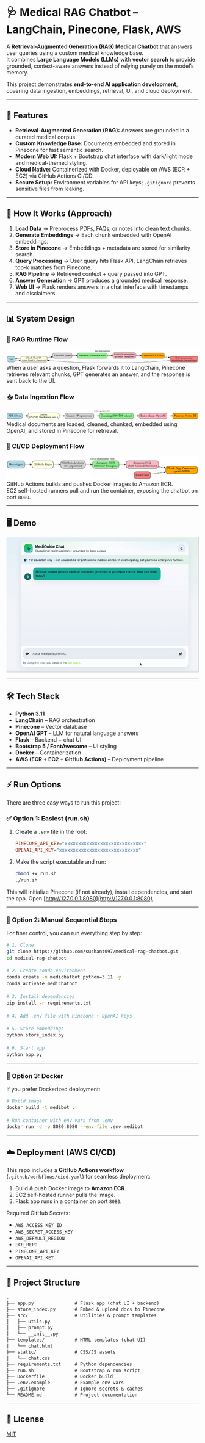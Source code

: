 
# 🩺 Medical RAG Chatbot – LangChain, Pinecone, Flask, AWS

A **Retrieval-Augmented Generation (RAG) Medical Chatbot** that answers user queries using a custom medical knowledge base.  
It combines **Large Language Models (LLMs)** with **vector search** to provide grounded, context-aware answers instead of relying purely on the model’s memory.

This project demonstrates **end-to-end AI application development**, covering data ingestion, embeddings, retrieval, UI, and cloud deployment.

---

## 🚀 Features

- **Retrieval-Augmented Generation (RAG):** Answers are grounded in a curated medical corpus.  
- **Custom Knowledge Base:** Documents embedded and stored in Pinecone for fast semantic search.  
- **Modern Web UI:** Flask + Bootstrap chat interface with dark/light mode and medical-themed styling.  
- **Cloud Native:** Containerized with Docker, deployable on AWS (ECR + EC2) via GitHub Actions CI/CD.  
- **Secure Setup:** Environment variables for API keys; `.gitignore` prevents sensitive files from leaking.  

---

## 🧠 How It Works (Approach)

1. **Load Data** → Preprocess PDFs, FAQs, or notes into clean text chunks.  
2. **Generate Embeddings** → Each chunk embedded with OpenAI embeddings.  
3. **Store in Pinecone** → Embeddings + metadata are stored for similarity search.  
4. **Query Processing** → User query hits Flask API, LangChain retrieves top-k matches from Pinecone.  
5. **RAG Pipeline** → Retrieved context + query passed into GPT.  
6. **Answer Generation** → GPT produces a grounded medical response.  
7. **Web UI** → Flask renders answers in a chat interface with timestamps and disclaimers.  

---

## 📊 System Design

### 🔄 RAG Runtime Flow
![](images/rag_runtime_block.png)  
When a user asks a question, Flask forwards it to LangChain, Pinecone retrieves relevant chunks, GPT generates an answer, and the response is sent back to the UI.

### 📥 Data Ingestion Flow
![](images/data_ingestion_block.png)  
Medical documents are loaded, cleaned, chunked, embedded using OpenAI, and stored in Pinecone for retrieval.

### 🚀 CI/CD Deployment Flow
![](images/cicd_block.png)  
GitHub Actions builds and pushes Docker images to Amazon ECR.  
EC2 self-hosted runners pull and run the container, exposing the chatbot on port `8080`.

---

## 🖥️ Demo

![](images/medichatbot.gif)

---

## 🛠️ Tech Stack

- **Python 3.11**  
- **LangChain** – RAG orchestration  
- **Pinecone** – Vector database  
- **OpenAI GPT** – LLM for natural language answers  
- **Flask** – Backend + chat UI  
- **Bootstrap 5 / FontAwesome** – UI styling  
- **Docker** – Containerization  
- **AWS (ECR + EC2 + GitHub Actions)** – Deployment pipeline  

---

## ⚡ Run Options

There are three easy ways to run this project:

### ✅ Option 1: Easiest (run.sh)
1. Create a `.env` file in the root:
   ```ini
   PINECONE_API_KEY="xxxxxxxxxxxxxxxxxxxxxxxxxxxxx"
   OPENAI_API_KEY="xxxxxxxxxxxxxxxxxxxxxxxxxxxxx"
    ````

2. Make the script executable and run:

   ```bash
   chmod +x run.sh
   ./run.sh
   ```

This will initialize Pinecone (if not already), install dependencies, and start the app.
Open [http://127.0.0.1:8080](http://127.0.0.1:8080).

---

### 📝 Option 2: Manual Sequential Steps

For finer control, you can run everything step by step:

```bash
# 1. Clone
git clone https://github.com/sushant097/medical-rag-chatbot.git
cd medical-rag-chatbot

# 2. Create conda environment
conda create -n medichatbot python=3.11 -y
conda activate medichatbot

# 3. Install dependencies
pip install -r requirements.txt

# 4. Add .env file with Pinecone + OpenAI keys

# 5. Store embeddings
python store_index.py

# 6. Start app
python app.py
```

---

### 🐳 Option 3: Docker

If you prefer Dockerized deployment:

```bash
# Build image
docker build -t medibot .

# Run container with env vars from .env
docker run -d -p 8080:8080 --env-file .env medibot
```

---

## ☁️ Deployment (AWS CI/CD)

This repo includes a **GitHub Actions workflow** (`.github/workflows/cicd.yaml`) for seamless deployment:

1. Build & push Docker image to **Amazon ECR**.
2. EC2 self-hosted runner pulls the image.
3. Flask app runs in a container on port `8080`.

Required GitHub Secrets:

* `AWS_ACCESS_KEY_ID`
* `AWS_SECRET_ACCESS_KEY`
* `AWS_DEFAULT_REGION`
* `ECR_REPO`
* `PINECONE_API_KEY`
* `OPENAI_API_KEY`

---

## 📂 Project Structure

```
.
├── app.py               # Flask app (chat UI + backend)
├── store_index.py       # Embed & upload docs to Pinecone
├── src/                 # Utilities & prompt templates
│   ├── utils.py
│   ├── prompt.py
│   └── __init__.py
├── templates/           # HTML templates (chat UI)
│   └── chat.html
├── static/              # CSS/JS assets
│   └── chat.css
├── requirements.txt     # Python dependencies
├── run.sh               # Bootstrap & run script
├── Dockerfile           # Docker build
├── .env.example         # Example env vars
├── .gitignore           # Ignore secrets & caches
└── README.md            # Project documentation
```

---

## 📜 License

[MIT](LICENSE)

